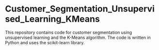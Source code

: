 # Customer_Segmentation_Unsupervised_Learning_KMeans
This repository contains code for customer segmentation using unsupervised learning and the K-Means algorithm. The code is written in Python and uses the scikit-learn library.
